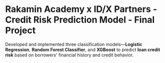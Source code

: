 # Rakamin Academy x ID/X Partners - Credit Risk Prediction Model - Final Project
Developed and implemented three classification models—**Logistic Regression**, **Random Forest Classifier**, and **XGBoost** 
to predict **loan credit risk** based on borrowers' financial history and credit behavior.
